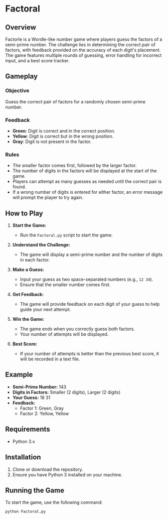 # Factoral

## Overview

Factorle is a Wordle-like number game where players guess the factors of a semi-prime number. The challenge lies in determining the correct pair of factors, with feedback provided on the accuracy of each digit's placement. The game features multiple rounds of guessing, error handling for incorrect input, and a best score tracker.

## Gameplay

### Objective
Guess the correct pair of factors for a randomly chosen semi-prime number.

### Feedback
- **Green**: Digit is correct and in the correct position.
- **Yellow**: Digit is correct but in the wrong position.
- **Gray**: Digit is not present in the factor.

### Rules
- The smaller factor comes first, followed by the larger factor.
- The number of digits in the factors will be displayed at the start of the game.
- Players can attempt as many guesses as needed until the correct pair is found.
- If a wrong number of digits is entered for either factor, an error message will prompt the player to try again.

## How to Play

1. **Start the Game:**
   - Run the `Factoral.py` script to start the game.

2. **Understand the Challenge:**
   - The game will display a semi-prime number and the number of digits in each factor.

3. **Make a Guess:**
   - Input your guess as two space-separated numbers (e.g., `12 34`).
   - Ensure that the smaller number comes first.

4. **Get Feedback:**
   - The game will provide feedback on each digit of your guess to help guide your next attempt.

5. **Win the Game:**
   - The game ends when you correctly guess both factors.
   - Your number of attempts will be displayed.

6. **Best Score:**
   - If your number of attempts is better than the previous best score, it will be recorded in a text file.

## Example

- **Semi-Prime Number:** 143
- **Digits in Factors:** Smaller (2 digits), Larger (2 digits)
- **Your Guess:** 18 31
- **Feedback:**
  - Factor 1: Green, Gray
  - Factor 2: Yellow, Yellow

## Requirements

- Python 3.x

## Installation

1. Clone or download the repository.
2. Ensure you have Python 3 installed on your machine.

## Running the Game

To start the game, use the following command:

```bash
python Factoral.py
